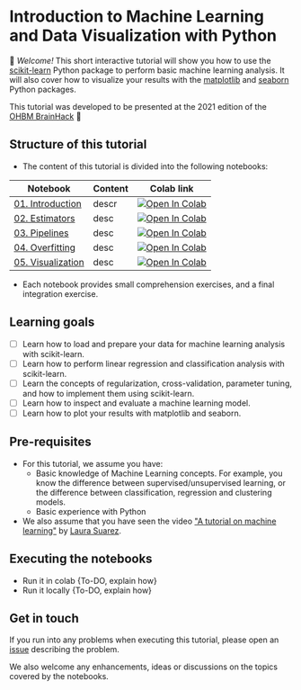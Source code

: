 # Introduction to Machine Learning and Data Visualization with Python

:wave:  _Welcome!_
This short interactive tutorial will show you 
how to use the [scikit-learn](https://github.com/scikit-learn/scikit-learn) 
Python package to perform basic machine learning analysis. 
It will also cover how to visualize your results with 
the [matplotlib](https://matplotlib.org/) 
and [seaborn](https://seaborn.pydata.org/) Python packages. 

This tutorial was developed to be presented at the 2021 edition of the [OHBM BrainHack](https://ohbm.github.io/hackathon2021/) :brain:

## Structure of this tutorial
- The content of this tutorial is divided into the following notebooks:

| Notebook 	| Content 	| Colab link 	|
|----------	|---------	|------------	|
| [01. Introduction](.notebooks/01-introduction_ml.ipynb) | descr | [![Open In Colab](https://colab.research.google.com/assets/colab-badge.svg)](https://colab.research.google.com/github/martinagvilas/ML-Vis-BrainHack-2021/blob/main/notebooks/01-introduction_ml.ipynb) |
| [02. Estimators](.notebooks/02-estimators.ipynb) | desc | [![Open In Colab](https://colab.research.google.com/assets/colab-badge.svg)](https://colab.research.google.com/github/martinagvilas/ML-Vis-BrainHack-2021/blob/main/notebooks/02-estimators.ipynb) |
| [03. Pipelines](.notebooks/03-pipelines.ipynb) | desc | [![Open In Colab](https://colab.research.google.com/assets/colab-badge.svg)](https://colab.research.google.com/github/martinagvilas/ML-Vis-BrainHack-2021/blob/main/notebooks/03-pipelines.ipynb) |
| [04. Overfitting](.notebooks/04-preventing_overfitting.ipynb) | desc | [![Open In Colab](https://colab.research.google.com/assets/colab-badge.svg)](https://colab.research.google.com/github/martinagvilas/ML-Vis-BrainHack-2021/blob/main/notebooks/04-preventing_overfitting.ipynb) |
| [05. Visualization](.notebooks/05-visualization.ipynb) | desc | [![Open In Colab](https://colab.research.google.com/assets/colab-badge.svg)](https://colab.research.google.com/github/martinagvilas/ML-Vis-BrainHack-2021/blob/main/notebooks/05-visualization.ipynb) |


- Each notebook provides small comprehension exercises, and a final integration exercise.

## Learning goals
- [ ] Learn how to load and prepare your data for machine learning analysis with scikit-learn.
- [ ] Learn how to perform linear regression and classification analysis with scikit-learn.
- [ ] Learn the concepts of regularization, cross-validation, parameter tuning, and how to implement them using scikit-learn.
- [ ] Learn how to inspect and evaluate a machine learning model.
- [ ] Learn how to plot your results with matplotlib and seaborn.

## Pre-requisites
- For this tutorial, we assume you have:
    - Basic knowledge of Machine Learning concepts. 
    For example, you know the difference between supervised/unsupervised learning, or the difference between classification, regression and clustering models.
    - Basic experience with Python
- We also assume that you have seen the video 
["A tutorial on machine learning"](https://www.youtube.com/watch?v=pOAK6ynM11E&list=PLVso6Qs8PLCiciMyxyqxCzp38G5tEhdy6&index=6) 
by [Laura Suarez](https://twitter.com/LauraESuarez24).

## Executing the notebooks
- Run it in colab {To-DO, explain how}
- Run it locally {To-DO, explain how}

## Get in touch
If you run into any problems when executing this tutorial,
please open an [issue]() describing the problem.

We also welcome any enhancements, ideas or discussions
on the topics covered by the notebooks.
